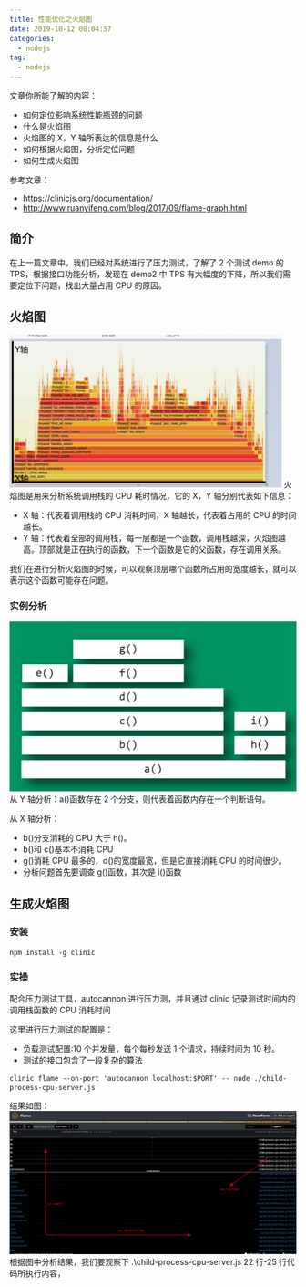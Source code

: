 ```yaml
---
title: 性能优化之火焰图
date: 2019-10-12 00:04:57
categories:
  - nodejs
tag:
  - nodejs
---
```


文章你所能了解的内容：

- 如何定位影响系统性能瓶颈的问题
- 什么是火焰图
- 火焰图的 X，Y 轴所表达的信息是什么
- 如何根据火焰图，分析定位问题
- 如何生成火焰图

参考文章：

- https://clinicjs.org/documentation/
- http://www.ruanyifeng.com/blog/2017/09/flame-graph.html

## 简介

在上一篇文章中，我们已经对系统进行了压力测试，了解了 2 个测试 demo 的 TPS，根据接口功能分析，发现在 demo2 中 TPS 有大幅度的下降，所以我们需要定位下问题，找出大量占用 CPU 的原因。

## 火焰图

![image](/images/clipboard2.png)
火焰图是用来分析系统调用栈的 CPU 耗时情况，它的 X，Y 轴分别代表如下信息：

- X 轴：代表着调用栈的 CPU 消耗时间，X 轴越长，代表着占用的 CPU 的时间越长。
- Y 轴：代表着全部的调用栈，每一层都是一个函数，调用栈越深，火焰图越高。顶部就是正在执行的函数，下一个函数是它的父函数，存在调用关系。

我们在进行分析火焰图的时候，可以观察顶层哪个函数所占用的宽度越长，就可以表示这个函数可能存在问题。

<!--more-->

### 实例分析

![image](/images/clipboard.png)
从 Y 轴分析：a()函数存在 2 个分支，则代表着函数内存在一个判断语句。

从 X 轴分析：

- b()分支消耗的 CPU 大于 h()。
- b()和 c()基本不消耗 CPU
- g()消耗 CPU 最多的，d()的宽度最宽，但是它直接消耗 CPU 的时间很少。
- 分析问题首先要调查 g()函数，其次是 i()函数

## 生成火焰图

### 安装

```shell
npm install -g clinic
```

### 实操

配合压力测试工具，autocannon 进行压力测，并且通过 clinic 记录测试时间内的调用栈函数的 CPU 消耗时间

这里进行压力测试的配置是：

- 负载测试配置:10 个并发量，每个每秒发送 1 个请求，持续时间为 10 秒。
- 测试的接口包含了一段复杂的算法

```shell
clinic flame --on-port 'autocannon localhost:$PORT' -- node ./child-process-cpu-server.js
```

结果如图：
![image](/images/huoyantudemo.png)
根据图中分析结果，我们要观察下 .\child-process-cpu-server.js 22 行-25 行代码所执行内容，

```

```
